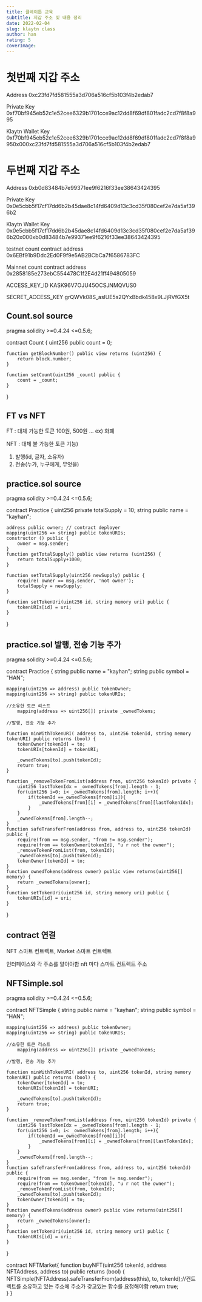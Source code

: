 ```yaml
---
title: 클레이튼 교육
subtitle: 지갑 주소 및 내용 정리
date: 2022-02-04
slug: klaytn class
author: han
rating: 5
coverImage: 
---
```

 
# 첫번째 지갑 주소
Address
0xc23fd7fd581555a3d706a516cf5b103f4b2edab7

Private Key
0xf70bf945eb52c1e52cee6329b1701cce9ac12dd8f69df801fadc2cd7f8f8a995

Klaytn Wallet Key
0xf70bf945eb52c1e52cee6329b1701cce9ac12dd8f69df801fadc2cd7f8f8a9950x000xc23fd7fd581555a3d706a516cf5b103f4b2edab7

# 두번째 지갑 주소
Address
0xb0d83484b7e99371ee9f6216f33ee38643424395

Private Key
0x0e5cbb5f17cf17dd6b2b45dae8c14fd6409d13c3cd35f080cef2e7da5af396b2

Klaytn Wallet Key
0x0e5cbb5f17cf17dd6b2b45dae8c14fd6409d13c3cd35f080cef2e7da5af396b20x000xb0d83484b7e99371ee9f6216f33ee38643424395

testnet count contract address
0x6EBf91b9Ddc2Ed0F9f9e5AB2BCbCa7f6586783FC

Mainnet count contract address
0x2858185e273ebC554478C1f2E4d21ff494805059

ACCESS_KEY_ID 
KASK96V7OJU45OCSJNMQVUS0

SECRET_ACCESS_KEY 
grQWVk08S_aslUE5s2QYxBbdk458x9LJjRVfGX5t

## Count.sol source

pragma solidity >=0.4.24 <=0.5.6;

contract Count {
    uint256 public count = 0;

    function getBlockNumber() public view returns (uint256) {
        return block.number;
    }

    function setCount(uint256 _count) public {
        count = _count;
    }
}

## FT vs NFT

FT : 대체 가능한 토큰
100원, 500원 ...
 ex) 화폐 

NFT : 대체 불 가능한 토큰
기능)
 1. 발행(id, 글자, 소유자)
 2. 전송(누가, 누구에게, 무엇을)

## practice.sol source

pragma solidity >=0.4.24 <=0.5.6;

contract Practice {
    uint256 private totalSupply = 10;
    string public name = "kayhan";

    address public owner; // contract deployer
    mapping(uint256 => string) public tokenURIs;
    constructor () public {
        owner = msg.sender;
    }
    function getTotalSupply() public view returns (uint256) {
        return totalSupply+1000;
    }

    function setTotalSupply(uint256 newSupply) public {
        require( owner == msg.sender, 'not owner');
        totalSupply = newSupply;
    }

    function setTokenUri(uint256 id, string memory uri) public {
        tokenURIs[id] = uri;
    }
}

## practice.sol 발행, 전송 기능 추가

pragma solidity >=0.4.24 <=0.5.6;

contract Practice {
    string public name = "kayhan";
    string public symbol = "HAN";

    mapping(uint256 => address) public tokenOwner;
    mapping(uint256 => string) public tokenURIs;

    //소유한 토큰 리스트
        mapping(address => uint256[]) private _ownedTokens;

    //발행, 전송 기능 추가

    function minWithTokenURI( address to, uint256 tokenId, string memory tokenURI) public returns (bool) {
        tokenOwner[tokenId] = to;
        tokenURIs[tokenId] = tokenURI;

        _ownedTokens[to].push(tokenId);
        return true;
    }

    function _removeTokenFromList(address from, uint256 tokenId) private {
        uint256 lastTokenIdx = _ownedTokens[from].length - 1;
        for(uint256 i=0; i< _ownedTokens[from].length; i++){
            if(tokenId ==_ownedTokens[from][i]){
                _ownedTokens[from][i] = _ownedTokens[from][lastTokenIdx];
            }
        }
        _ownedTokens[from].length--;
    }
    function safeTransferFrom(address from, address to, uint256 tokenId) public {
        require(from == msg.sender, "from != msg.sender");
        require(from == tokenOwner[tokenId], "u r not the owner");
        _removeTokenFromList(from, tokenId);
        _ownedTokens[to].push(tokenId);
        tokenOwner[tokenId] = to;
    }
    function ownedTokens(address owner) public view returns(uint256[] memory) {
        return _ownedTokens[owner];
    }
    function setTokenUri(uint256 id, string memory uri) public {
        tokenURIs[id] = uri;
    }
}



## contract 연결

NFT 스마트 컨트렉트, Market 스마트 컨트렉트

인터페이스와 각 주소를 알아야함
nft 마다 스마트 컨트렉트 주소

## NFTSimple.sol

pragma solidity >=0.4.24 <=0.5.6;

contract NFTSimple {
    string public name = "kayhan";
    string public symbol = "HAN";

    mapping(uint256 => address) public tokenOwner;
    mapping(uint256 => string) public tokenURIs;

    //소유한 토큰 리스트
        mapping(address => uint256[]) private _ownedTokens;

    //발행, 전송 기능 추가

    function minWithTokenURI( address to, uint256 tokenId, string memory tokenURI) public returns (bool) {
        tokenOwner[tokenId] = to;
        tokenURIs[tokenId] = tokenURI;

        _ownedTokens[to].push(tokenId);
        return true;
    }

    function _removeTokenFromList(address from, uint256 tokenId) private {
        uint256 lastTokenIdx = _ownedTokens[from].length - 1;
        for(uint256 i=0; i< _ownedTokens[from].length; i++){
            if(tokenId ==_ownedTokens[from][i]){
                _ownedTokens[from][i] = _ownedTokens[from][lastTokenIdx];
            }
        }
        _ownedTokens[from].length--;
    }
    function safeTransferFrom(address from, address to, uint256 tokenId) public {
        require(from == msg.sender, "from != msg.sender");
        require(from == tokenOwner[tokenId], "u r not the owner");
        _removeTokenFromList(from, tokenId);
        _ownedTokens[to].push(tokenId);
        tokenOwner[tokenId] = to;
    }
    function ownedTokens(address owner) public view returns(uint256[] memory) {
        return _ownedTokens[owner];
    }
    function setTokenUri(uint256 id, string memory uri) public {
        tokenURIs[id] = uri;
    }
}

contract NFTMarket{
    function buyNFT(uint256 tokenId, address NFTAddress, address to) public returns (bool) {
        NFTSimple(NFTAddress).safeTransferFrom(address(this), to, tokenId);//컨트렉트를 소유하고 있는 주소에 주소가 갖고있는 함수를 요청해야함
        return true;    
    }
}
